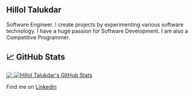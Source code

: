 <!-- # Hello there! <img src="https://raw.githubusercontent.com/MartinHeinz/MartinHeinz/master/wave.gif" width="30px"> -->

## Hillol Talukdar

Software Engineer. I create projects by experimenting various software technology. I have a huge passion for Software Development. I am also a Competitive Programmer.

## &#x1f4c8; GitHub Stats

<a href="https://github.com/Hillol-Talukdar">
  <img align="center" src="https://github-readme-stats.vercel.app/api/top-langs/?username=Hillol-Talukdar&layout=compact&theme=dark" />
</a>
<a href="https://github.com/Hillol-Talukdar">
  <img align="center" src="https://github-readme-stats.vercel.app/api?username=Hillol-Talukdar&theme=dark" alt="Hillol Talukdar's GitHub Stats" />
</a>

Find me on [LinkedIn](https://www.linkedin.com/in/hillol-talukdar-a175a51a3/)

